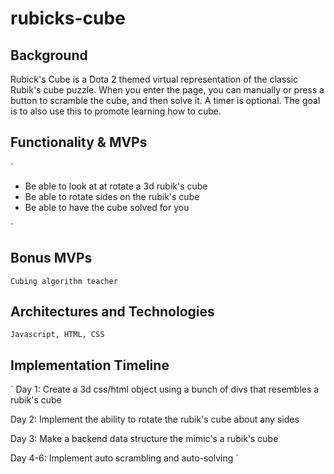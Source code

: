 # rubicks-cube



## Background

Rubick's Cube is a Dota 2 themed virtual representation of the classic Rubik's cube puzzle. When you enter the page, you can manually or press a button to scramble the cube, and then solve it. A timer is optional. The goal is to also use this to promote learning how to cube.


## Functionality & MVPs

`
* Be able to look at at rotate a 3d rubik's cube
* Be able to rotate sides on the rubik's cube
* Be able to have the cube solved for you

`


## Bonus MVPs

`
Cubing algorithm teacher
`

## Architectures and Technologies

`
Javascript, HTML, CSS
`

## Implementation Timeline

`
Day 1: Create a 3d css/html object using a bunch of divs that resembles a rubik's cube

Day 2: Implement the ability to rotate the rubik's cube about any sides

Day 3: Make a backend data structure the mimic's a rubik's cube

Day 4-6: Implement auto scrambling and auto-solving
`
